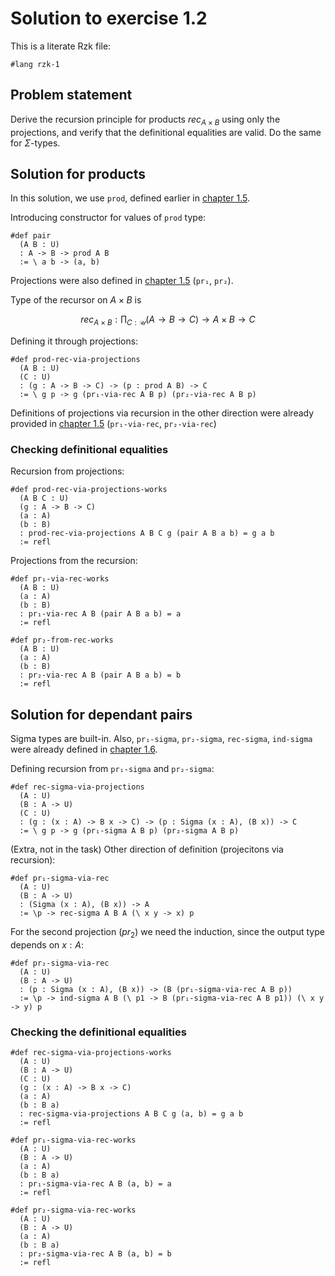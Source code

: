 # Solution to exercise 1.2

This is a literate Rzk file:

```rzk
#lang rzk-1
```

## Problem statement

Derive the recursion principle for products
$rec_{A \times B}$ using only the projections,
and verify that the definitional equalities are valid.
Do the same for $\Sigma$-types.

## Solution for products

In this solution, we use `prod`, defined earlier in [chapter 1.5](../05-product-types.rzk.md).

Introducing constructor for values of `prod` type:
```rzk
#def pair
  (A B : U)
  : A -> B -> prod A B
  := \ a b -> (a, b)
```

Projections were also defined in [chapter 1.5](../05-product-types.rzk.md) (`pr₁`, `pr₂`).

Type of the recursor on $A \times B$ is 

$$
rec_{A \times B}: \prod_{C:\mathcal{U}} (A \rightarrow B \rightarrow C) \rightarrow A \times B \rightarrow C
$$

Defining it through projections:
```rzk
#def prod-rec-via-projections
  (A B : U)
  (C : U)
  : (g : A -> B -> C) -> (p : prod A B) -> C
  := \ g p -> g (pr₁-via-rec A B p) (pr₂-via-rec A B p)
```

Definitions of projections via recursion in the other direction were already provided in [chapter 1.5](../05-product-types.rzk.md) (`pr₁-via-rec`, `pr₂-via-rec`)

### Checking definitional equalities

Recursion from projections:
```rzk
#def prod-rec-via-projections-works
  (A B C : U)
  (g : A -> B -> C)
  (a : A)
  (b : B)
  : prod-rec-via-projections A B C g (pair A B a b) = g a b
  := refl
```
Projections from the recursion:
```rzk
#def pr₁-via-rec-works
  (A B : U)
  (a : A)
  (b : B)
  : pr₁-via-rec A B (pair A B a b) = a
  := refl

#def pr₂-from-rec-works
  (A B : U)
  (a : A)
  (b : B)
  : pr₂-via-rec A B (pair A B a b) = b
  := refl
```

## Solution for dependant pairs

Sigma types are built-in. Also, `pr₁-sigma`, `pr₂-sigma`, `rec-sigma`, `ind-sigma` were already defined in [chapter 1.6](../06-dependent-pair-types.rzk).

Defining recursion from `pr₁-sigma` and `pr₂-sigma`:
```rzk
#def rec-sigma-via-projections
  (A : U)
  (B : A -> U)
  (C : U)
  : (g : (x : A) -> B x -> C) -> (p : Sigma (x : A), (B x)) -> C
  := \ g p -> g (pr₁-sigma A B p) (pr₂-sigma A B p)
```

(Extra, not in the task) Other direction of definition (projecitons via recursion):

```
#def pr₁-sigma-via-rec
  (A : U)
  (B : A -> U)
  : (Sigma (x : A), (B x)) -> A
  := \p -> rec-sigma A B A (\ x y -> x) p
```

For the second projection ($pr_2$) we need the induction, since the output type depends on $x : A$:
```rzk
#def pr₂-sigma-via-rec
  (A : U)
  (B : A -> U)
  : (p : Sigma (x : A), (B x)) -> (B (pr₁-sigma-via-rec A B p))
  := \p -> ind-sigma A B (\ p1 -> B (pr₁-sigma-via-rec A B p1)) (\ x y -> y) p
```

### Checking the definitional equalities

```rzk
#def rec-sigma-via-projections-works
  (A : U)
  (B : A -> U)
  (C : U)
  (g : (x : A) -> B x -> C)
  (a : A)
  (b : B a)
  : rec-sigma-via-projections A B C g (a, b) = g a b
  := refl

#def pr₁-sigma-via-rec-works
  (A : U)
  (B : A -> U)
  (a : A)
  (b : B a)
  : pr₁-sigma-via-rec A B (a, b) = a
  := refl

#def pr₂-sigma-via-rec-works
  (A : U)
  (B : A -> U)
  (a : A)
  (b : B a)
  : pr₂-sigma-via-rec A B (a, b) = b
  := refl
```
